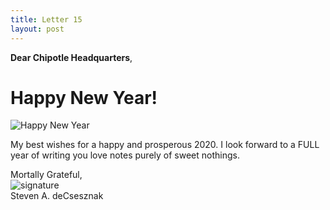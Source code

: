 ```yaml
---
title: Letter 15
layout: post
---
```


**Dear Chipotle Headquarters**, 

# Happy New Year!  

![Happy New Year](https://raw.githubusercontent.com/sdecsesznak/sdecsesznak.github.io/master/assets/images/happy_new_year.png)

My best wishes for a happy and prosperous 2020.  I look forward to a FULL year of writing you love notes purely of sweet nothings. 

Mortally Grateful,<br>
![signature](https://fontmeme.com/permalink/200925/c101f6549bbb85c94b3d8b47e8b8e244.png)<br>
Steven A. deCsesznak
